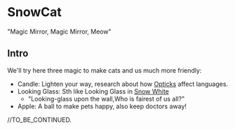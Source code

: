 # SnowCat

"Magic Mirror, Magic Mirror, Meow"

## Intro

We'll try here three magic to make cats and us much more friendly:

- Candle: Lighten your way, research about how [Opticks](https://github.com/opticks-org/opticks) affect languages.
- Looking Glass: Sth like Looking Glass in [Snow White](https://www.grimmstories.com/en/grimm_fairy-tales/snow-white)
  * "Looking-glass upon the wall,Who is fairest of us all?"
- Apple: A ball to make pets happy, also keep doctors away!

//TO_BE_CONTINUED.
